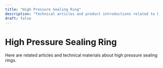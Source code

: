 ```yaml
---
title: "High Pressure Sealing Ring"
description: "Technical articles and product introductions related to high pressure sealing rings"
draft: false
---
```


# High Pressure Sealing Ring

Here are related articles and technical materials about high pressure sealing rings.
